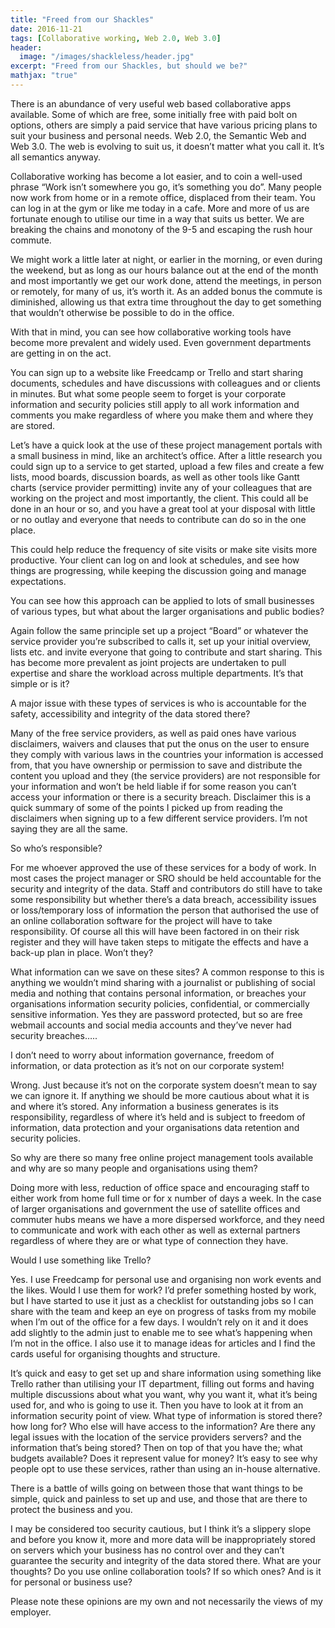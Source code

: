 ```yaml
---
title: "Freed from our Shackles"
date: 2016-11-21
tags: [Collaborative working, Web 2.0, Web 3.0]
header:
  image: "/images/shackleless/header.jpg"
excerpt: "Freed from our Shackles, but should we be?"
mathjax: "true"
---
```


There is an abundance of very useful web based collaborative apps available. Some of which are free, some initially free with paid bolt on options, others are simply a paid service that have various pricing plans to suit your business and personal needs.   Web 2.0, the Semantic Web and Web 3.0. The web is evolving to suit us, it doesn’t matter what you call it. It’s all semantics anyway.

Collaborative working has become a lot easier, and to coin a well-used phrase “Work isn’t somewhere you go, it’s something you do”.  Many people now work from home or in a remote office, displaced from their team. You can log in at the gym or like me today in a cafe. More and more of us are fortunate enough to utilise our time in a way that suits us better. We are breaking the chains and monotony of the 9-5 and escaping the rush hour commute.

We might work a little later at night, or earlier in the morning, or even during the weekend, but as long as our hours balance out at the end of the month and most importantly we get our work done, attend the meetings, in person or remotely, for many of us, it’s worth it. As an added bonus the commute is diminished, allowing us that extra time throughout the day to get something that wouldn’t otherwise be possible to do in the office.

With that in mind, you can see how collaborative working tools have become more prevalent and widely used.  Even government departments are getting in on the act.

You can sign up to a website like Freedcamp or Trello and start sharing documents, schedules and have discussions with colleagues and or clients in minutes. But what some people seem to forget is your corporate information and security policies still apply to all work information and comments you make regardless of where you make them and where they are stored.

Let’s have a quick look at the use of these project management portals with a small business in mind, like an architect’s office.  After a little research you could sign up to a service to get started, upload a few files and create a few lists, mood boards, discussion boards, as well as other tools like Gantt charts (service provider permitting) invite any of your colleagues that are working on the project and most importantly, the client. This could all be done in an hour or so, and you have a great tool at your disposal with little or no outlay and everyone that needs to contribute can do so in the one place.

This could help reduce the frequency of site visits or make site visits more productive. Your client can log on and look at schedules, and see how things are progressing, while keeping the discussion going and manage expectations.

You can see how this approach can be applied to lots of small businesses of various types, but what about the larger organisations and public bodies?

Again follow the same principle set up a project “Board” or whatever the service provider you’re subscribed to calls it, set up your initial overview, lists etc. and invite everyone that going to contribute and start sharing. This has become more prevalent as joint projects are undertaken to pull expertise and share the workload across multiple departments. It’s that simple or is it?

A major issue with these types of services is who is accountable for the safety, accessibility and integrity of the data stored there?

Many of the free service providers, as well as paid ones have various disclaimers, waivers and clauses that put the onus on the user to ensure they comply with various laws in the countries your information is accessed from, that you have ownership or permission to save and distribute the content you upload and they (the service providers) are not responsible for your information and won’t be held liable if for some reason you can’t access your information or there is a security breach. Disclaimer this is a quick summary of some of the points I picked up from reading the disclaimers when signing up to a few different service providers. I’m not saying they are all the same.

So who’s responsible?

For me whoever approved the use of these services for a body of work. In most cases the project manager or SRO should be held accountable for the security and integrity of the data. Staff and contributors do still have to take some responsibility but whether there’s a data breach, accessibility issues or loss/temporary loss of information the person that authorised the use of an online collaboration software for the project will have to take responsibility. Of course all this will have been factored in on their risk register and they will have taken steps to mitigate the effects and have a back-up plan in place. Won’t they?

What information can we save on these sites? A common response to this is anything we wouldn’t mind sharing with a journalist or publishing of social media and nothing that contains personal information, or breaches your organisations information security policies, confidential, or commercially sensitive information. Yes they are password protected, but so are free webmail accounts and social media accounts and they’ve never had security breaches…..

I don’t need to worry about information governance, freedom of information, or data protection as it’s not on our corporate system!

Wrong. Just because it’s not on the corporate system doesn’t mean to say we can ignore it. If anything we should be more cautious about what it is and where it’s stored. Any information a business generates is its responsibility, regardless of where it’s held and is subject to freedom of information, data protection and your organisations data retention and security policies.

So why are there so many free online project management tools available and why are so many people and organisations using them?

Doing more with less, reduction of office space and encouraging staff to either work from home full time or for x number of days a week. In the case of larger organisations and government the use of satellite offices and commuter hubs means we have a more dispersed workforce, and they need to communicate and work with each other as well as external partners regardless of where they are or what type of connection they have.

Would I use something like Trello?

Yes. I use Freedcamp for personal use and organising non work events and the likes. Would I use them for work? I’d prefer something hosted by work, but I have started to use it just as a checklist for outstanding jobs so I can share with the team and keep an eye on progress of tasks from my mobile when I’m out of the office for a few days. I wouldn’t rely on it and it does add slightly to the admin just to enable me to see what’s happening when I’m not in the office. I also use it to manage ideas for articles and I find the cards useful for organising thoughts and structure.                                                                                                        

It’s quick and easy to get set up and share information using something like Trello rather than utilising your IT department, filling out forms and having multiple discussions about what you want, why you want it, what it’s being used for, and who is going to use it. Then you have to look at it from an information security point of view. What type of information is stored there? how long for? Who else will have access to the information?  Are there any legal issues with the location of the service providers servers? and the information that’s being stored? Then on top of that you have the; what budgets available?  Does it represent value for money? It’s easy to see why people opt to use these services, rather than using an in-house alternative.

There is a battle of wills going on between those that want things to be simple, quick and painless to set up and use, and those that are there to protect the business and you.

I may be considered too security cautious, but I think it’s a slippery slope and before you know it, more and more data will be inappropriately stored on servers which your business has no control over and they can’t guarantee the security and integrity of the data stored there.  What are your thoughts? Do you use online collaboration tools? If so which ones? And is it for personal or business use?

Please note these opinions are my own and not necessarily the views of my employer.
